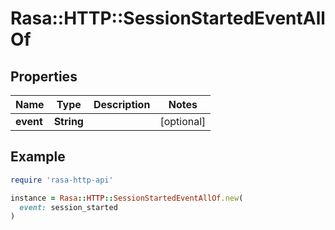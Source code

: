 # Rasa::HTTP::SessionStartedEventAllOf

## Properties

| Name | Type | Description | Notes |
| ---- | ---- | ----------- | ----- |
| **event** | **String** |  | [optional] |

## Example

```ruby
require 'rasa-http-api'

instance = Rasa::HTTP::SessionStartedEventAllOf.new(
  event: session_started
)
```

